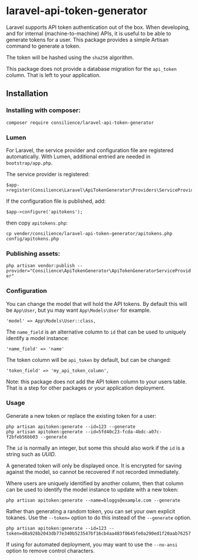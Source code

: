 # laravel-api-token-generator

Laravel supports API token authentication out of the box.
When developing, and for internal (machine-to-machine) APIs,
it is useful to be able to generate tokens for a user.
This package provides a simple Artisan command to generate a token.

The token will be hashed using the `sha256` algorithm.

This package does not provide a database migration for the `api_token` column.
That is left to your application.

## Installation

### Installing with composer:

`composer require consilience/laravel-api-token-generator`

### Lumen

For Laravel, the service provider and configuration file are registered automatically.
With Lumen, additional entried are needed in `bootstrap/app.php`.

The service provider is registered:

    $app->register(Consilience\Laravel\ApiTokenGenerator\Providers\ServiceProvider::class);

If the configuration file is published, add:

    $app->configure('apitokens');

then copy `apitokens.php`:

    cp vender/consilience/laravel-api-token-generator/apitokens.php config/apitokens.php

### Publishing assets:

`php artisan vendor:publish --provider="Consilience\ApiTokenGenerator\ApiTokenGeneratorServiceProvider"`

### Configuration

You can change the model that will hold the API tokens.
By default this will be `App\User`, but yu may want `App\Models\User` for example.

    'model' => App\Models\User::class,

The `name_field` is an alternative column to `id` that can be used to uniquely identify a model instance:

    'name_field' => 'name'

The token column will be `api_token` by default, but can be changed:

    'token_field' => 'my_api_token_column',

Note: this package does not add the API token column to your users table.
That is a step for other packages or your application deployment.

### Usage

Generate a new token or replace the existing token for a user:

    php artisan apitoken:generate --id=123 --generate
    php artisan apitoken:generate --id=5fd40c23-fcda-4bdc-a07c-f2bfeb56bb03 --generate

The `id` is normally an integer, but some this should also work if the `id` is a string such as *UUID*.

A generated token will only be displayed once.
It is encrypted for saving against the model, so cannot be recovered if not recorded immediately.

Where users are uniquely identified by another column,
then that column can be used to identify the model instance to update with a new token:

    php artisan apitoken:generate --name=bloggs@example.com --generate

Rather than generating a random token, you can set your own explicit tokanes.
Use the `--token=` option to do this instead of the `--generate` option.

    php artisan apitoken:generate --id=123 --token=d8a928b2043db77e340b523547bf16cb4aa483f0645fe0a290ed1f20aab76257

If using for automated deployment, you may want to use the `--no-ansi` option to remove control characters.
